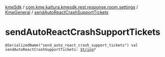 [kmeSdk](../../index.md) / [com.kme.kaltura.kmesdk.rest.response.room.settings](../index.md) / [KmeGeneral](index.md) / [sendAutoReactCrashSupportTickets](./send-auto-react-crash-support-tickets.md)

# sendAutoReactCrashSupportTickets

`@SerializedName("send_auto_react_crash_support_tickets") val sendAutoReactCrashSupportTickets: `[`String`](https://kotlinlang.org/api/latest/jvm/stdlib/kotlin/-string/index.html)`?`